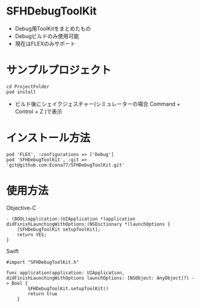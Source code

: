 # SFHDebugToolKit
- Debug用ToolKitをまとめたもの
- Debugビルドのみ使用可能
- 現在はFLEXのみサポート

# サンプルプロジェクト
```
cd ProjectFolder
pod install
```

- ビルド後にシェイクジェスチャー(シミュレーターの場合 Command + Control + Z )で表示

# インストール方法
```
pod 'FLEX', :configurations => ['Debug']
pod 'SFHDebugToolKit', :git => 'git@github.com:Econa77/SFHDebugToolKit.git'
```

# 使用方法
Objective-C
```
- (BOOL)application:(UIApplication *)application didFinishLaunchingWithOptions:(NSDictionary *)launchOptions {
    [SFHDebugToolKit setupToolKit];
    return YES;
}
```

Swift
``` BridgeHeader
#import "SFHDebugToolKit.h"
```
```
func application(application: UIApplication, didFinishLaunchingWithOptions launchOptions: [NSObject: AnyObject]?) -> Bool {
        SFHDebugToolKit.setupToolKit()
        return true
    }
```

